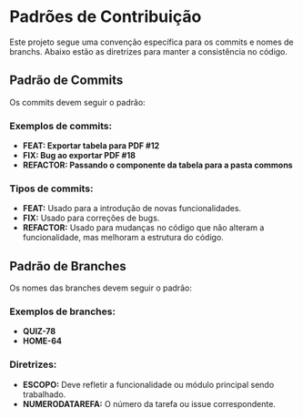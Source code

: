 # Padrões de Contribuição

Este projeto segue uma convenção específica para os commits e nomes de branchs. Abaixo estão as diretrizes para manter a consistência no código.

## Padrão de Commits

Os commits devem seguir o padrão:

### Exemplos de commits:

- **FEAT: Exportar tabela para PDF #12**
- **FIX: Bug ao exportar PDF #18**
- **REFACTOR: Passando o componente da tabela para a pasta commons**

### Tipos de commits:

- **FEAT:** Usado para a introdução de novas funcionalidades.
- **FIX:** Usado para correções de bugs.
- **REFACTOR:** Usado para mudanças no código que não alteram a funcionalidade, mas melhoram a estrutura do código.

## Padrão de Branches

Os nomes das branches devem seguir o padrão:


### Exemplos de branches:

- **QUIZ-78**
- **HOME-64**

### Diretrizes:

- **ESCOPO:** Deve refletir a funcionalidade ou módulo principal sendo trabalhado.
- **NUMERODATAREFA:** O número da tarefa ou issue correspondente.

